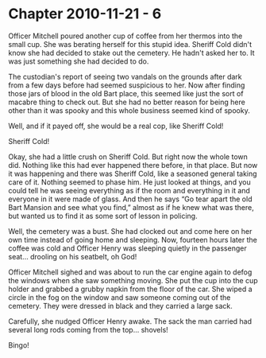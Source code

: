 # Chapter 2010-11-21 - 6

Officer Mitchell poured another cup of coffee from her thermos into the small cup.
She was berating herself for this stupid idea. Sheriff Cold didn't know she had
decided to stake out the cemetery.  He hadn't asked her to.  It was just something
she had decided to do.

The custodian's report of seeing two vandals on the grounds after dark from a few days
before had seemed suspicious to her.  Now after finding those jars of blood in the
old Bart place, this seemed like just the sort of macabre thing to check out.  But
she had no better reason for being here other than it was spooky and this whole business
seemed kind of spooky.

Well, and if it payed off, she would be a real cop, like Sheriff Cold!

Sheriff Cold!

Okay, she had a little crush on Sheriff Cold.  But right now the whole town did.  Nothing
like this had ever happened there before, in that place.  But now it was happening and
there was Sheriff Cold, like a seasoned general taking care of it.  Nothing seemed to
phase him.  He just looked at things, and you could tell he was seeing everything as if
the room and everything in it and everyone in it were made of glass.  And then he says
“Go tear apart the old Bart Mansion and see what you find,” almost as if he knew what
was there, but wanted us to find it as some sort of lesson in policing.

Well, the cemetery was a bust.  She had clocked out and come here on her own time instead
of going home and sleeping.  Now, fourteen hours later the coffee was cold and Officer
Henry was sleeping quietly in the passenger seat… drooling on his seatbelt, oh God!

Officer Mitchell sighed and was about to run the car engine again to defog the windows
when she saw something moving.  She put the cup into the cup holder and grabbed a grubby
napkin from the floor of the car.  She wiped a circle in the fog on the window and saw
someone coming out of the cemetery.  They were dressed in black and they carried a large
sack.

Carefully, she nudged Officer Henry awake.  The sack the man carried had several long
rods coming from the top… shovels!

Bingo!
